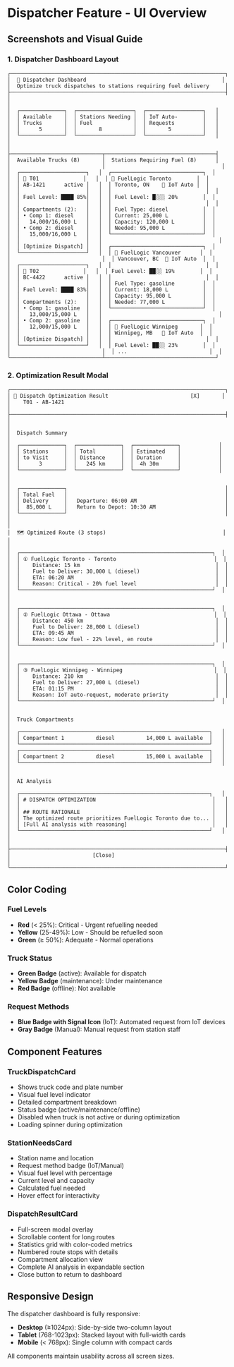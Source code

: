 # Dispatcher Feature - UI Overview

## Screenshots and Visual Guide

### 1. Dispatcher Dashboard Layout

```
┌────────────────────────────────────────────────────────────────────┐
│  🚛 Dispatcher Dashboard                                           │
│  Optimize truck dispatches to stations requiring fuel delivery     │
├────────────────────────────────────────────────────────────────────┤
│                                                                     │
│  ┌──────────────┐  ┌──────────────────┐  ┌──────────────────┐   │
│  │ Available    │  │ Stations Needing │  │ IoT Auto-        │   │
│  │ Trucks       │  │ Fuel             │  │ Requests         │   │
│  │      5       │  │       8          │  │       5          │   │
│  └──────────────┘  └──────────────────┘  └──────────────────┘   │
│                                                                     │
├─────────────────────────────┬───────────────────────────────────┤
│  Available Trucks (8)       │  Stations Requiring Fuel (8)      │
│                             │                                     │
│  ┌─────────────────────┐   │  ┌─────────────────────────────┐  │
│  │ 🚛 T01              │   │  │ 📍 FuelLogic Toronto        │  │
│  │ AB-1421      active │   │  │ Toronto, ON    🔵 IoT Auto │  │
│  │                     │   │  │                              │  │
│  │ Fuel Level: ████ 85%│   │  │ Fuel Level: █░░░ 20%        │  │
│  │                     │   │  │                              │  │
│  │ Compartments (2):   │   │  │ Fuel Type: diesel           │  │
│  │ • Comp 1: diesel    │   │  │ Current: 25,000 L           │  │
│  │   14,000/16,000 L   │   │  │ Capacity: 120,000 L         │  │
│  │ • Comp 2: diesel    │   │  │ Needed: 95,000 L            │  │
│  │   15,000/16,000 L   │   │  └─────────────────────────────┘  │
│  │                     │   │                                     │
│  │ [Optimize Dispatch] │   │  ┌─────────────────────────────┐  │
│  └─────────────────────┘   │  │ 📍 FuelLogic Vancouver      │  │
│                             │  │ Vancouver, BC  🔵 IoT Auto  │  │
│  ┌─────────────────────┐   │  │                              │  │
│  │ 🚛 T02              │   │  │ Fuel Level: ██░░ 19%        │  │
│  │ BC-4422      active │   │  │                              │  │
│  │                     │   │  │ Fuel Type: gasoline         │  │
│  │ Fuel Level: ████ 83%│   │  │ Current: 18,000 L           │  │
│  │                     │   │  │ Capacity: 95,000 L          │  │
│  │ Compartments (2):   │   │  │ Needed: 77,000 L            │  │
│  │ • Comp 1: gasoline  │   │  └─────────────────────────────┘  │
│  │   13,000/15,000 L   │   │                                     │
│  │ • Comp 2: gasoline  │   │  ┌─────────────────────────────┐  │
│  │   12,000/15,000 L   │   │  │ 📍 FuelLogic Winnipeg       │  │
│  │                     │   │  │ Winnipeg, MB   🔵 IoT Auto  │  │
│  │ [Optimize Dispatch] │   │  │                              │  │
│  └─────────────────────┘   │  │ Fuel Level: ██░░ 23%        │  │
│                             │  │ ...                          │  │
└─────────────────────────────┴───────────────────────────────────┘
```

### 2. Optimization Result Modal

```
┌────────────────────────────────────────────────────────────────────┐
│ 🚛 Dispatch Optimization Result                          [X]       │
│    T01 - AB-1421                                                    │
├────────────────────────────────────────────────────────────────────┤
│                                                                     │
│  Dispatch Summary                                                   │
│  ┌──────────────┐  ┌──────────────┐  ┌──────────────┐            │
│  │ Stations     │  │ Total        │  │ Estimated    │            │
│  │ to Visit     │  │ Distance     │  │ Duration     │            │
│  │      3       │  │   245 km     │  │  4h 30m      │            │
│  └──────────────┘  └──────────────┘  └──────────────┘            │
│                                                                     │
│  ┌──────────────┐                                                  │
│  │ Total Fuel   │                                                  │
│  │ Delivery     │   Departure: 06:00 AM                            │
│  │  85,000 L    │   Return to Depot: 10:30 AM                      │
│  └──────────────┘                                                  │
│                                                                     │
│  🗺️ Optimized Route (3 stops)                                     │
│                                                                     │
│  ┌─────────────────────────────────────────────────────────────┐  │
│  │ ① FuelLogic Toronto - Toronto                               │  │
│  │    Distance: 15 km                                           │  │
│  │    Fuel to Deliver: 30,000 L (diesel)                        │  │
│  │    ETA: 06:20 AM                                             │  │
│  │    Reason: Critical - 20% fuel level                         │  │
│  └─────────────────────────────────────────────────────────────┘  │
│                                                                     │
│  ┌─────────────────────────────────────────────────────────────┐  │
│  │ ② FuelLogic Ottawa - Ottawa                                 │  │
│  │    Distance: 450 km                                          │  │
│  │    Fuel to Deliver: 28,000 L (diesel)                        │  │
│  │    ETA: 09:45 AM                                             │  │
│  │    Reason: Low fuel - 22% level, en route                    │  │
│  └─────────────────────────────────────────────────────────────┘  │
│                                                                     │
│  ┌─────────────────────────────────────────────────────────────┐  │
│  │ ③ FuelLogic Winnipeg - Winnipeg                             │  │
│  │    Distance: 210 km                                          │  │
│  │    Fuel to Deliver: 27,000 L (diesel)                        │  │
│  │    ETA: 01:15 PM                                             │  │
│  │    Reason: IoT auto-request, moderate priority               │  │
│  └─────────────────────────────────────────────────────────────┘  │
│                                                                     │
│  Truck Compartments                                                 │
│  ┌────────────────────────────────────────────────────────────┐   │
│  │ Compartment 1          diesel          14,000 L available  │   │
│  └────────────────────────────────────────────────────────────┘   │
│  ┌────────────────────────────────────────────────────────────┐   │
│  │ Compartment 2          diesel          15,000 L available  │   │
│  └────────────────────────────────────────────────────────────┘   │
│                                                                     │
│  AI Analysis                                                        │
│  ┌────────────────────────────────────────────────────────────┐   │
│  │ # DISPATCH OPTIMIZATION                                     │   │
│  │                                                             │   │
│  │ ## ROUTE RATIONALE                                          │   │
│  │ The optimized route prioritizes FuelLogic Toronto due to... │   │
│  │ [Full AI analysis with reasoning]                           │   │
│  └────────────────────────────────────────────────────────────┘   │
│                                                                     │
├────────────────────────────────────────────────────────────────────┤
│                          [Close]                                    │
└────────────────────────────────────────────────────────────────────┘
```

## Color Coding

### Fuel Levels
- **Red** (< 25%): Critical - Urgent refuelling needed
- **Yellow** (25-49%): Low - Should be refuelled soon  
- **Green** (≥ 50%): Adequate - Normal operations

### Truck Status
- **Green Badge** (active): Available for dispatch
- **Yellow Badge** (maintenance): Under maintenance
- **Red Badge** (offline): Not available

### Request Methods
- **Blue Badge with Signal Icon** (IoT): Automated request from IoT devices
- **Gray Badge** (Manual): Manual request from station staff

## Component Features

### TruckDispatchCard
- Shows truck code and plate number
- Visual fuel level indicator
- Detailed compartment breakdown
- Status badge (active/maintenance/offline)
- Disabled when truck is not active or during optimization
- Loading spinner during optimization

### StationNeedsCard
- Station name and location
- Request method badge (IoT/Manual)
- Visual fuel level with percentage
- Current level and capacity
- Calculated fuel needed
- Hover effect for interactivity

### DispatchResultCard
- Full-screen modal overlay
- Scrollable content for long routes
- Statistics grid with color-coded metrics
- Numbered route stops with details
- Compartment allocation view
- Complete AI analysis in expandable section
- Close button to return to dashboard

## Responsive Design

The dispatcher dashboard is fully responsive:

- **Desktop** (≥1024px): Side-by-side two-column layout
- **Tablet** (768-1023px): Stacked layout with full-width cards
- **Mobile** (< 768px): Single column with compact cards

All components maintain usability across all screen sizes.

